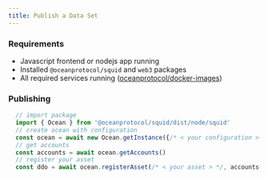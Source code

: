 ```yaml
---
title: Publish a Data Set
---
```


### Requirements ###
- Javascript frontend or nodejs app running
- Installed `@oceanprotocol/squid` and `web3` packages
- All required services running ([oceanprotocol/docker-images](https://github.com/oceanprotocol/docker-images))

### Publishing ###
  ```javascript
    // import package
    import { Ocean } from '@oceanprotocol/squid/dist/node/squid'
    // create ocean with configuration
    const ocean = await new Ocean.getInstance({/* < your configuration > */})
    // get accounts
    const accounts = await ocean.getAccounts()
    // register your asset
    const ddo = await ocean.registerAsset(/* < your asset > */, accounts[0])
  ```